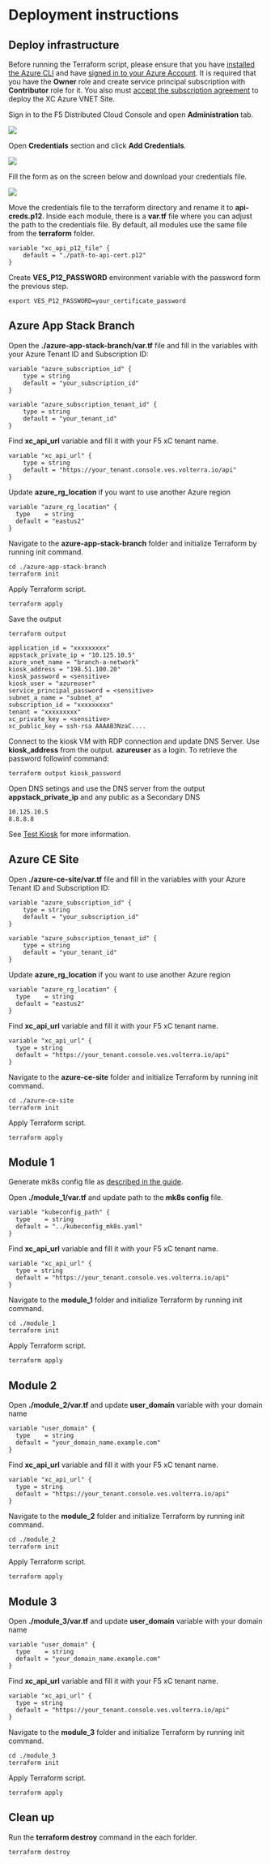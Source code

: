 # Deployment instructions

## Deploy infrastructure

Before running the Terraform script, please ensure that you have [installed the Azure CLI](https://learn.microsoft.com/en-us/cli/azure/install-azure-cli) and have [signed in to your Azure Account](https://learn.microsoft.com/en-us/cli/azure/authenticate-azure-cli). It is required that you have the **Owner** role and create service principal subscription with **Contributor** role for it. You also must [accept the subscription agreement](https://docs.cloud.f5.com/docs/how-to/site-management/create-azure-site#accept-subscription-agreement) to deploy the XC Azure VNET Site.


Sign in to the F5 Distributed Cloud Console and open **Administration** tab.

![](../assets/terraform/administration.png)

Open **Credentials** section and click **Add Credentials**.

![](../assets/terraform/create_credentials.png)

Fill the form as on the screen below and download your credentials file.

![](../assets/terraform/fill_credentials.png)

Move the credentials file to the terraform directory and rename it to **api-creds.p12**. Inside each module, there is a **var.tf** file where you can adjust the path to the credentials file. By default, all modules use the same file from the **terraform** folder.

    variable "xc_api_p12_file" {
        default = "./path-to-api-cert.p12"
    }

Create **VES_P12_PASSWORD** environment variable with the password form the previous step.

    export VES_P12_PASSWORD=your_certificate_password

## Azure App Stack Branch

Open the **./azure-app-stack-branch/var.tf** file and fill in the variables with your Azure Tenant ID and Subscription ID:

    variable "azure_subscription_id" {
        type = string
        default = "your_subscription_id"
    }

    variable "azure_subscription_tenant_id" {
        type = string
        default = "your_tenant_id"
    }

Find **xc_api_url** variable and fill it with your F5 xC tenant name.

    variable "xc_api_url" {
        type = string
        default = "https://your_tenant.console.ves.volterra.io/api"
    }

Update **azure_rg_location** if you want to use another Azure region

    variable "azure_rg_location" {
      type    = string
      default = "eastus2"
    }

Navigate to the **azure-app-stack-branch** folder and initialize Terraform by running init command.

    cd ./azure-app-stack-branch
    terraform init

Apply Terraform script.

    terraform apply

Save the output

    terraform output

    application_id = "xxxxxxxxx"
    appstack_private_ip = "10.125.10.5"
    azure_vnet_name = "branch-a-network"
    kiosk_address = "198.51.100.20"
    kiosk_password = <sensitive>
    kiosk_user = "azureuser"
    service_principal_password = <sensitive>
    subnet_a_name = "subnet_a"
    subscription_id = "xxxxxxxxx"
    tenant = "xxxxxxxxx"
    xc_private_key = <sensitive>
    xc_public_key = ssh-rsa AAAAB3NzaC....
    
Connect to the kiosk VM with RDP connection and update DNS Server. Use **kiosk_address** from the output. **azureuser** as a login. To retrieve the password followinf command:

    terraform output kiosk_password

Open DNS setings and use the DNS server from the output **appstack_private_ip** and any public as a Secondary DNS

    10.125.10.5
    8.8.8.8

See [Test Kiosk](https://github.com/f5devcentral/xcazedgedemoguide#test-kiosk) for more information.


## Azure CE Site

Open **./azure-ce-site/var.tf** file and fill in the variables with your Azure Tenant ID and Subscription ID:

    variable "azure_subscription_id" {
        type = string
        default = "your_subscription_id"
    }

    variable "azure_subscription_tenant_id" {
        type = string
        default = "your_tenant_id"
    }

Update **azure_rg_location** if you want to use another Azure region

    variable "azure_rg_location" {
      type    = string
      default = "eastus2"
    }

Find **xc_api_url** variable and fill it with your F5 xC tenant name.

    variable "xc_api_url" {
      type = string
      default = "https://your_tenant.console.ves.volterra.io/api"
    }

Navigate to the **azure-ce-site** folder and initialize Terraform by running init command.

    cd ./azure-ce-site
    terraform init

Apply Terraform script.

    terraform apply


## Module 1

Generate mk8s config file as [described in the guide](https://github.com/f5devcentral/xcazedgedemoguide#get-mk8s-kubeconfig).

Open **./module_1/var.tf** and update path to the **mk8s config** file.

    variable "kubeconfig_path" {
      type    = string
      default = "../kubeconfig_mk8s.yaml"
    }

Find **xc_api_url** variable and fill it with your F5 xC tenant name.

    variable "xc_api_url" {
      type = string
      default = "https://your_tenant.console.ves.volterra.io/api"
    }

Navigate to the **module_1** folder and initialize Terraform by running init command.

    cd ./module_1
    terraform init

Apply Terraform script.

    terraform apply

## Module 2

Open **./module_2/var.tf** and update **user_domain** variable with your domain name

    variable "user_domain" {
      type    = string
      default = "your_domain_name.example.com"
    }

Find **xc_api_url** variable and fill it with your F5 xC tenant name.

    variable "xc_api_url" {
      type = string
      default = "https://your_tenant.console.ves.volterra.io/api"
    }

Navigate to the **module_2** folder and initialize Terraform by running init command.

    cd ./module_2
    terraform init

Apply Terraform script.

    terraform apply

## Module 3

Open **./module_3/var.tf** and update **user_domain** variable with your domain name

    variable "user_domain" {
      type    = string
      default = "your_domain_name.example.com"
    }

Find **xc_api_url** variable and fill it with your F5 xC tenant name.

    variable "xc_api_url" {
      type = string
      default = "https://your_tenant.console.ves.volterra.io/api"
    }

Navigate to the **module_3** folder and initialize Terraform by running init command.

    cd ./module_3
    terraform init

Apply Terraform script.

    terraform apply


## Clean up

Run the **terraform destroy** command in the each forlder.

    terraform destroy